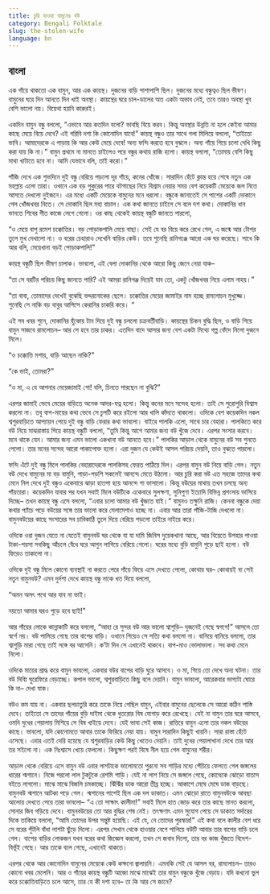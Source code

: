 ```yaml
---
title: চুরি যাওয়া বামুনের বউ
category: Bengali Folktale
slug: the-stolen-wife
language: bn
---
```


## বাংলা

এক গাঁয়ে থাকতো এক বামুন, আর এক কায়স্থ। দুজনের বাড়ি পাশাপাশি ছিল। দুজনের মধ্যে বন্ধুত্বও ছিল ভীষণ। বামুনের ঘরে দিন আনতে দিন খাই অবস্থা। কায়স্থের ঘরে চাল-ডালের অত একটা অভাব নেই, তবে তারও অবস্থা খুব বেশি ভালো নয়। বিয়েথা হয়নি কারুরই।

একদিন বামুন বন্ধু বললো, “এভাবে আর কতদিন বলো? ভাবছি বিয়ে করব। কিন্তু অবস্থার উন্নতি না হলে কেইবা আমার কাছে মেয়ে বিয়ে দেবে? এই গরিবি দশা কি কোনোদিন যাবে!” কায়স্থ বন্ধুও তার সাথে গলা মিলিয়ে বললো, “তাইতো ভাবি। আমাদেরকে এ পাড়ায় কি আর কেউ মেয়ে দেবে! অন্য ফন্দি করতে হবে বুঝলে। অন্য গাঁয়ে গিয়ে চলো দেখি কিছু করা যায় কি না।” বামুন প্রথমে না মানতে চাইলেও পরে বন্ধুর কথায় রাজি হলো। কায়স্থ বললো, “তোমায় বেশি কিছু মাথা খাটাতে হবে না। আমি যেভাবে বলি, তাই করো।”

পাঁজি দেখে এক শুভদিনে দুই বন্ধু বেরিয়ে পড়লো দূর গাঁয়ে, কনের খোঁজে। সারাদিন হেঁটে ক্লান্ত হয়ে শেষে নতুন এক মহল্লায় এলো তারা। ওখানে এক বড় পুকুরের পারে বটগাছের নিচে বিশ্রাম নেয়ার সময় বেশ কয়েকটি মেয়েকে জল নিতে আসতে দেখলো দুইজনে। এর মধ্যে একটি মেয়েকে বামুনের মনে ধরলো। বন্ধুকে জানাতেই সে পাশের একটি দোকানে গেল খোঁজখবর নিতে। সে দোকানি ছিল মহা বাচাল। এক কথা জানতে চাইলে সে বলে দশ কথা। দোকানির ধান ভানতে শিবের গীত কাজে লেগে গেলো। ওর কাছ থেকেই কায়স্থ বন্ধুটি জানতে পারলো,

“ও মেয়ে বাপু রমেশ চক্কোত্তির। বড় পোড়াকপালি মেয়ে বাছা। সেই যে বর বিয়ে করে রেখে গেল, এ জন্মে আর টোপর তুলে মুখ দেখালো না। ও বরের চেহারাও দেখেনি বাড়ির কেউ। তবে শুনেছি রানিগঞ্জে আরো এক ঘর করেছে। সাধে কি আর বলি, মেয়েখানা বড়ই পোড়াকপালি!”

কায়স্থ বন্ধুটি ছিল ভীষণ চালাক। ভাবলো, এই বেলা দোকানির থেকে আরো কিছু জেনে নেয়া যাক–

“তা সে বরটির পরিচয় কিছু জানতে পারি? এই আমরা রানিগঞ্জ দিয়েই যাব তো, একটু খোঁজখবর নিয়ে এলাম নাহয়।”

“তা বাবা, তোমাদের দেখেই বুঝেছি ভদ্দরনোকের ছেলে। চক্কোত্তির মেয়ের জামাইর নাম হচ্ছে রামলোচন মুখুজ্জে। শুনেছি সে নাকি বড় বাবুর আপিসে কেরানির চাকরি করে। “

এই সব খবর শুনে, দোকানির হুঁকোয় টান দিয়ে দুই বন্ধু চললো চক্রবর্তীবাড়ি। কায়স্থের চিকন বুদ্ধি ছিল, ও বাড়ি গিয়ে বামুন সাজবে রামলোচন– আর সে হবে তার চাকর। এতদিন বাদে আসার জন্য বেশ একটা মিথ্যে গল্প ফেঁদে নিলো দুজনে মিলে।

“ও চক্কোত্তি মশায়, বাড়ি আছেন নাকি?”

“কে ভাই, তোমরা?”

“ও মা, এ যে আপনার মেয়েজামাই গো! বলি, চিনতে পারছেন না বুঝি?”

এরপর জামাই ভেবে মেয়ের বাড়িতে অনেক আদর-যত্ন হলো। কিন্তু কনের মনে সন্দেহ হলো। তাই সে পুরোপুরি বিশ্বাস করলো না। তবু বাপ-মায়ের কথা ভেবে সে চুপটি করে রইলো আর খালি কাঁদতে থাকলো। ওদিকে বেশ কয়েকদিন নকল শ্বশুরবাড়িতে আপ্যায়ন পেয়ে দুই বন্ধু বাড়ি ফেরার কথা ভাবলো। বাইরে পালকি এলো, সাথে চার বেহারা। পালকিতে করে বউ নিয়ে মাঝরাস্তায় গিয়ে কায়স্থ বন্ধুটি বললো, “তুমি কিন্তু আগে আমার জন্য বউ খুঁজে দেবে। এরপর সংসার করবে। মনে থাকে যেন। আমার জন্য এমন ভালো একখানা বউ আনতে হবে।” পালকির আড়াল থেকে বামুনের বউ সব শুনতে পেলো। তার মনের সন্দেহ আরো পাকাপোক্ত হলো। এরা দুজন যে কেউই আসল পরিচয় দেয়নি, তাও বুঝতে পারলো।

ফন্দি এঁটে দুই বন্ধু মিলে পালকির বেহারাদেরকে পালকিসহ ফেরত পাঠিয়ে দিল। এরপর বামুন বউ নিয়ে বাড়ি গেল। নতুন বউ দেখে বামুনের মা বড় বামুনি, পাড়া-পড়শি সকলেই আনন্দে মেতে উঠলো। আর চুরি করা বউ এত সহজে তাদের কথা মেনে নিল দেখে দুই বন্ধুও একেবারে ঝাড়া হাতপা হয়ে আনন্দে গা ভাসালো। কিন্তু বউয়ের মাথায় তখন চলছে অন্য পাঁয়তারা। কয়েকদিন যাবার পর যখন সবাই মিলে বউটিকে একেবারে সুলক্ষণা, সুনিপুণা ইত্যাদি বিভিন্ন প্রশংসায় ভাসিয়ে দিচ্ছে– তখন কায়স্থ বন্ধু এসে বললো, “এবার চলো আমার বউ খুঁজতে যাই।” বামুনও তক্ষুনি রাজি। কেননা বন্ধুকে দেয়া কথার প্যাঁচে পড়ে বউয়ের সঙ্গে তার ভালো করে মেলামেশাও হচ্ছে না। এবার আর তারা পাঁজি-টাজি দেখলো না। বামুনবউয়ের কাছে সংসারের সব চাবিকাঠি তুলে দিয়ে বেরিয়ে পড়লো তাইরে নাইরে করে।

ওদিকে ওরা দুজন যেতে না যেতেই বামুনবউ ঘর থেকে যা যা দামি জিনিস দুয়েকখানা আছে, আর বিয়েতে উপহার পাওয়া টাকা-পয়সা সবকিছু আঁচলে বেঁধে ঘরে আগুন লাগিয়ে বেরিয়ে গেলো। ঘরের মধ্যে বুড়ি বামুনি পুড়ে ছাই হলো। বউ ফিরেও তাকালো না।

ওদিকে দুই বন্ধু মিলে কোনো ব্যবস্থাই না করতে পেরে গাঁয়ে ফিরে এসে দেখতে পেলো, কোথায় ঘর– কোথায়ই বা সেই নতুন বামুনবউ? এমন দুর্দশা দেখে কায়স্থ বন্ধু নাকে খত দিয়ে বললো,

“অমন অসৎ পথে আর যাব না ভাই।

নয়তো আমার ঘরও পুড়ে হবে ছাই!”

আর গাঁয়ের লোকে কান্নাকাটি করে বললো, “আহা রে সুন্দর বউ আর ভালো শ্বাশুড়ি– দুজনেই গেছে স্বগগে!” আসলে তো স্বর্গে নয়। বউ পালিয়ে গেছে তার বাপের বাড়ি। ওখানে গিয়েও সে সত্যি কথা বললো না। বানিয়ে বানিয়ে বললো, তার শ্বাশুড়ি মারা গেছে তাই সঙ্গে বর আসেনি। ক’টা দিন সে এখানেই থাকবে। বাপ-মাও ভোলাভালা। সব কথা মেনে নিলো।

ওদিকে মায়ের শ্রাদ্ধ করে বামুন ভাবলো, একবার বউর বাপের বাড়ি ঘুরে আসবে। ও মা, গিয়ে তো দেখে অন্য ঘটনা। তার বউ দিব্যি ঘুরেফিরে বেড়াচ্ছে। কপাল ভালো, শ্বশুরবাড়িতে কিছু বলে দেয়নি। বামুন ভাবলো, আরেকবার ভাগ্যটা ঘোরে কি না– দেখা যাক।

বউও কম যায় না। একবার ছলচাতুরি করে তাকে নিয়ে গেছিল বামুন, এইবার বামুনের ছেলেকে সে আরো কঠিন শাস্তি দেবে। তাইতো সে তাদের গাঁয়ের বুড়ি দাইমা থেকে ধুতরোর বিষ যোগাড় করে রেখেছে। যেই না বামুন তার ঘরে আসবে, ওমনি দুধের পেয়ালায় মিশিয়ে সে বিষ খাইয়ে দেবে। যেই ভাবা সেই কাজ। রাত্তিরে বামুন এলো তার নকল বউয়ের কাছে। ভাবলো, যদি কোনোমতে আবার তাকে ফিরিয়ে নেয়া যায়। বামুন সারাদিন কিছুই খায়নি। সারা রাস্তা হেঁটে এসেছে। এবার এতই দেরি হয়েছে যে শ্বশুরবাড়ির কেউ কিছু খেতেও দেয়নি। তাই দুধের পেয়ালাখানা দেখে তার আর তর সইলো না। এক নিঃশ্বাসে খেয়ে ফেললো। কিছুক্ষণ পরই বিষে নীল হয়ে গেল বামুনের শরীর।

আড়াল থেকে বেরিয়ে এসে বামুন বউ এবার লাশটাকে ভালোমতো পুরনো সব শাড়ির মধ্যে পেঁচিয়ে ফেলতে গেল জঙ্গলের ধারের শ্মশানে। নিজে পরলো লাল টুকটুকে রেশমি শাড়ি। যেই না লাশ নিয়ে সে জঙ্গলে গেছে, কোত্থেকে ঝোড়ো বাতাস বইতে লাগলো। মাঝে মাঝে বিজলি চমকাচ্ছে। ঝিঁঝিঁর ডাক আরো তীব্র হচ্ছে। আকাশে মেঘে মেঘে ডাক বাড়ছে। বামুনবউ শ্মশানে আটকা পড়ে গেল। শ্মশানের পাশেই ছিল এক দল ডাকাত। এমন ঝোড়ো রাতে বামুনবউকে আবছা আলোয় দেখতে পেয়ে তারা ভাবলো– “এ তো সাক্ষাৎ কালীমা!” সবাই মিলে হাত জোড় করে তার কাছে মানত করলো, সোনার জিব গড়িয়ে দেবে। বামুনবউয়ের তো আর বুদ্ধির শেষ নেই। তৎক্ষণাৎ এমন সুযোগ পেয়ে সে ডাকাত সর্দারের দিকে তাকিয়ে বললো, “আমি তোদের উপর সন্তুষ্ট হয়েছি। এই যে, নে তোদের পুরস্কার!” এই কথা বলে কালীর বেশ ধরে সে বরের পুঁটলি বাঁধা লাশটা ছুঁড়ে দিলো। এরপর সেখান থেকে হাওয়ার বেগে পালিয়ে বউটি আবার তার বাপের বাড়ি চলে গেল। বাপের বাড়ির লোকজন যখন বরের কথা জিজ্ঞেস করলো, তখন সে জবাব দিলো, তার বর কাজ খুঁজতে বিদেশ-বিভূঁই গেছে। আর তাকে বলে গেছে, এখানেই থাকতে।

এরপর থেকে আর কোনোদিন বামুনের মেয়েকে কেউ কক্ষনো জ্বালায়নি। এমনকি সেই যে আসল বর, রামলোচন– তারও কোনো খবর মেলেনি। আর ও গাঁয়ের কায়স্থ বন্ধুটি আজো মাঝে মাঝেই তার বামুন বন্ধুকে খুঁজে বেড়ায়। যদি কখনো ভুল করে চক্কোত্তিবাড়িতে চলে আসে, তার যে কী দশা হবে– তা কি আর সে জানে?
